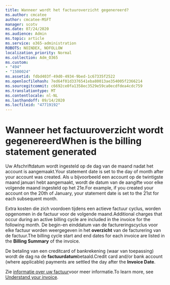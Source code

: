 ```yaml
---
title: Wanneer wordt het factuuroverzicht gegenereerd?
ms.author: cmcatee
author: cmcatee-MSFT
manager: scotv
ms.date: 07/24/2020
ms.audience: Admin
ms.topic: article
ms.service: o365-administration
ROBOTS: NOINDEX, NOFOLLOW
localization_priority: Normal
ms.collection: Adm_O365
ms.custom:
- "494"
- "1500024"
ms.assetid: fdbd403f-49d0-4934-9bed-1c67335f2522
ms.openlocfilehash: 7ed64f01d3376541eba80013ae354005f2366214
ms.sourcegitcommit: c6692ce0fa1358ec3529e59ca0ecdfdea4cdc759
ms.translationtype: MT
ms.contentlocale: nl-NL
ms.lasthandoff: 09/14/2020
ms.locfileid: "47719192"
---
```

# <a name="when-is-the-billing-statement-generated"></a><span data-ttu-id="42016-102">Wanneer het factuuroverzicht wordt gegenereerd</span><span class="sxs-lookup"><span data-stu-id="42016-102">When is the billing statement generated</span></span>

<span data-ttu-id="42016-103">Uw Afschriftdatum wordt ingesteld op de dag van de maand nadat het account is aangemaakt.</span><span class="sxs-lookup"><span data-stu-id="42016-103">Your statement date is set to the day of month after your account was created.</span></span> <span data-ttu-id="42016-104">Als u bijvoorbeeld een account op de twintigste maand januari hebt aangemaakt, wordt de datum van de aangifte voor elke volgende maand ingesteld op het 21e.</span><span class="sxs-lookup"><span data-stu-id="42016-104">For example, if you created your account on the 20th of January, your statement date is set to the 21st for each subsequent month.</span></span>

<span data-ttu-id="42016-105">Extra kosten die zich voordoen tijdens een actieve factuur cyclus, worden opgenomen in de factuur voor de volgende maand.</span><span class="sxs-lookup"><span data-stu-id="42016-105">Additional charges that occur during an active billing cycle are included in the invoice for the following month.</span></span> <span data-ttu-id="42016-106">De begin-en einddatum van de factureringscyclus voor elke factuur worden weergegeven in het **overzicht** van de facturering van de factuur.</span><span class="sxs-lookup"><span data-stu-id="42016-106">The billing cycle start and end dates for each invoice are listed in the **Billing Summary** of the invoice.</span></span>

<span data-ttu-id="42016-107">De betaling van een creditcard of bankrekening (waar van toepassing) wordt de dag na de **factuurdatum**betaald.</span><span class="sxs-lookup"><span data-stu-id="42016-107">Credit card and/or bank account (where applicable) payments are settled the day after the **Invoice Date**.</span></span>
  
<span data-ttu-id="42016-108">Zie [informatie over uw factuur](https://docs.microsoft.com/microsoft-365/commerce/billing-and-payments/understand-your-invoice2)voor meer informatie.</span><span class="sxs-lookup"><span data-stu-id="42016-108">To learn more, see [Understand your invoice](https://docs.microsoft.com/microsoft-365/commerce/billing-and-payments/understand-your-invoice2).</span></span>